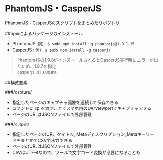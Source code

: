 # PhantomJS・CasperJS
PhantomJS・CasperJSのスクリプトをまとめたリポジトリ

##npmによるパッケージのインストール

* PhantomJS: 例） `$ sudo npm install -g phantomjs@1.9.7-15`
* CasperJS : 例） `$ sudo npm install -g casperjs`

> PhantomJSの1.9.8がインストールされるとCasperJS実行時にエラーが出たため、1.9.7を指定  
> casperjs は1.1.0bata


##構成要素

###/capture/
* 指定したページのキャプチャ画像を連続して保存できる
* コマンドに sp を渡すことでスマホ用のUA/Viewportでキャプチャできる
* ページのURLはJSONファイルで外部管理

###/output/
* 指定したページのURL, タイトル, Metaディスクリプション, MetaキーワードをまとめてCSVで出力できる
* ページのURLはJSONファイルで外部管理
* CSVはUTF-8なので、ツールで文字コード変換が必要になることも
